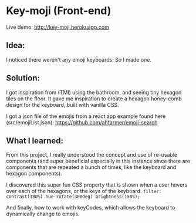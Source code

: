 # Key-moji (Front-end) 

Live demo: http://key-moji.herokuapp.com

## Idea: 

I noticed there weren't any emoji keyboards. So I made one.

## Solution: 

I got inspiration from (TMI) using the bathroom, and seeing tiny hexagon tiles on the floor. It gave me inspiration to create a hexagon honey-comb design for the keyboard, built with vanilla CSS.

I got a json file of the emojis from a react app example found here (src/emojiList.json): https://github.com/ahfarmer/emoji-search

## What I learned: 

From this project, I really understood the concept and use of re-usable components (and super beneficial especially in this instance since there are components that are repeated a bunch of times, like the keyboard and hexagon components).

I discovered this super fun CSS property that is shown when a user hovers over each of the hexagons, or the keys of the keyboard. 
`filter: contrast(180%) hue-rotate(300deg) brightness(150%);`

And finally, how to work with keyCodes, which allows the keyboard to dynamically change to emojis.
